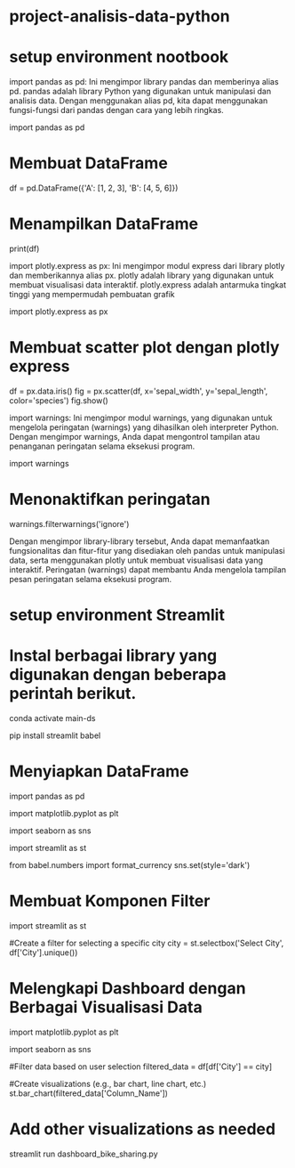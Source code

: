 # project-analisis-data-python
# setup environment nootbook
import pandas as pd: Ini mengimpor library pandas dan memberinya alias pd. pandas adalah library Python yang digunakan untuk manipulasi dan analisis data. Dengan menggunakan alias pd, kita dapat menggunakan fungsi-fungsi dari pandas dengan cara yang lebih ringkas.

import pandas as pd

# Membuat DataFrame
df = pd.DataFrame({'A': [1, 2, 3], 'B': [4, 5, 6]})

# Menampilkan DataFrame
print(df)

import plotly.express as px: Ini mengimpor modul express dari library plotly dan memberikannya alias px. plotly adalah library yang digunakan untuk membuat visualisasi data interaktif. plotly.express adalah antarmuka tingkat tinggi yang mempermudah pembuatan grafik

import plotly.express as px

# Membuat scatter plot dengan plotly express
df = px.data.iris()
fig = px.scatter(df, x='sepal_width', y='sepal_length', color='species')
fig.show()

import warnings: Ini mengimpor modul warnings, yang digunakan untuk mengelola peringatan (warnings) yang dihasilkan oleh interpreter Python. Dengan mengimpor warnings, Anda dapat mengontrol tampilan atau penanganan peringatan selama eksekusi program.

import warnings

# Menonaktifkan peringatan
warnings.filterwarnings('ignore')

Dengan mengimpor library-library tersebut, Anda dapat memanfaatkan fungsionalitas dan fitur-fitur yang disediakan oleh pandas untuk manipulasi data, serta menggunakan plotly untuk membuat visualisasi data yang interaktif. Peringatan (warnings) dapat membantu Anda mengelola tampilan pesan peringatan selama eksekusi program.

# setup environment Streamlit
# Instal berbagai library yang digunakan dengan beberapa perintah berikut.

conda activate main-ds

pip install streamlit babel

# Menyiapkan DataFrame

import pandas as pd

import matplotlib.pyplot as plt

import seaborn as sns

import streamlit as st

from babel.numbers import format_currency
sns.set(style='dark')

# Membuat Komponen Filter

import streamlit as st

#Create a filter for selecting a specific city
city = st.selectbox('Select City', df['City'].unique())


# Melengkapi Dashboard dengan Berbagai Visualisasi Data

import matplotlib.pyplot as plt

import seaborn as sns

#Filter data based on user selection
filtered_data = df[df['City'] == city]

#Create visualizations (e.g., bar chart, line chart, etc.)
st.bar_chart(filtered_data['Column_Name'])

# Add other visualizations as needed


streamlit run dashboard_bike_sharing.py
